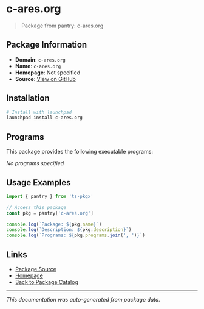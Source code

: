 # c-ares.org

> Package from pantry: c-ares.org

## Package Information

- **Domain**: `c-ares.org`
- **Name**: `c-ares.org`
- **Homepage**: Not specified
- **Source**: [View on GitHub](https://github.com/pkgxdev/pantry/tree/main/projects/c-ares.org/package.yml)

## Installation

```bash
# Install with launchpad
launchpad install c-ares.org
```

## Programs

This package provides the following executable programs:

*No programs specified*

## Usage Examples

```typescript
import { pantry } from 'ts-pkgx'

// Access this package
const pkg = pantry['c-ares.org']

console.log(`Package: ${pkg.name}`)
console.log(`Description: ${pkg.description}`)
console.log(`Programs: ${pkg.programs.join(', ')}`)
```

## Links

- [Package Source](https://github.com/pkgxdev/pantry/tree/main/projects/c-ares.org/package.yml)
- [Homepage](#)
- [Back to Package Catalog](../../package-catalog.md)

---

*This documentation was auto-generated from package data.*
